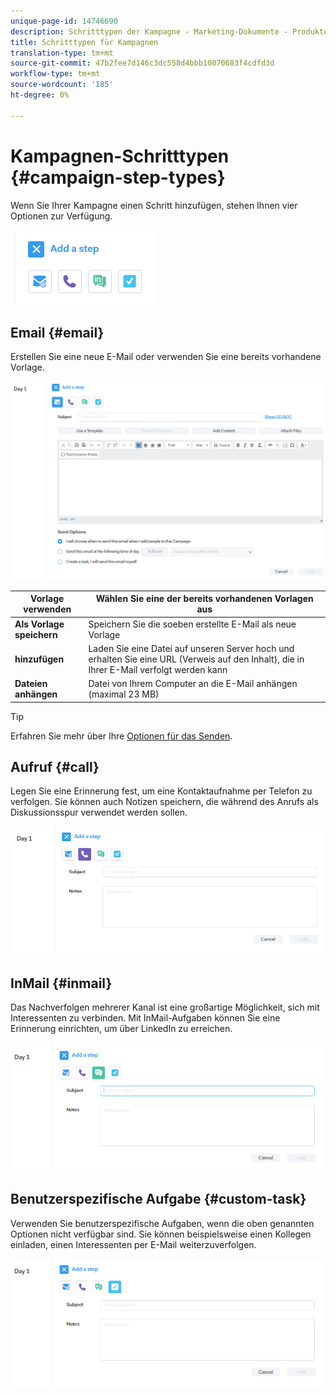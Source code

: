 ```yaml
---
unique-page-id: 14746690
description: Schritttypen der Kampagne - Marketing-Dokumente - Produktdokumentation
title: Schritttypen für Kampagnen
translation-type: tm+mt
source-git-commit: 47b2fee7d146c3dc558d4bbb10070683f4cdfd3d
workflow-type: tm+mt
source-wordcount: '185'
ht-degree: 0%

---
```



# Kampagnen-Schritttypen {#campaign-step-types}

Wenn Sie Ihrer Kampagne einen Schritt hinzufügen, stehen Ihnen vier Optionen zur Verfügung.

![](assets/one-4.png)

## Email {#email}

Erstellen Sie eine neue E-Mail oder verwenden Sie eine bereits vorhandene Vorlage.

![](assets/email.png)

| **Vorlage verwenden** | Wählen Sie eine der bereits vorhandenen Vorlagen aus |
|---|---|
| **Als Vorlage speichern** | Speichern Sie die soeben erstellte E-Mail als neue Vorlage |
| **hinzufügen** | Laden Sie eine Datei auf unseren Server hoch und erhalten Sie eine URL (Verweis auf den Inhalt), die in Ihrer E-Mail verfolgt werden kann |
| **Dateien anhängen** | Datei von Ihrem Computer an die E-Mail anhängen (maximal 23 MB) |

>[!TIP]
>
>Erfahren Sie mehr über Ihre [Optionen für das Senden](http://docs.marketo.com/x/7QDb).

## Aufruf {#call}

Legen Sie eine Erinnerung fest, um eine Kontaktaufnahme per Telefon zu verfolgen. Sie können auch Notizen speichern, die während des Anrufs als Diskussionsspur verwendet werden sollen.

![](assets/pic.png)

## InMail {#inmail}

Das Nachverfolgen mehrerer Kanal ist eine großartige Möglichkeit, sich mit Interessenten zu verbinden. Mit InMail-Aufgaben können Sie eine Erinnerung einrichten, um über LinkedIn zu erreichen.

![](assets/inmail.png)

## Benutzerspezifische Aufgabe {#custom-task}

Verwenden Sie benutzerspezifische Aufgaben, wenn die oben genannten Optionen nicht verfügbar sind. Sie können beispielsweise einen Kollegen einladen, einen Interessenten per E-Mail weiterzuverfolgen.

![](assets/custom.png)

